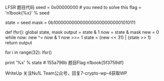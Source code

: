 LFSR
题目代码
seed = 0x00000000 # you need to solve this
flag = 'n1book{%x}' % seed

state = seed
mask = 0b10000000000000000000000001010111

def lfsr():
    global state, mask
    output = state & 1
    now = state & mask
    new = 0
    while now:
        new ^= now & 1
        now >>= 1
    state = (new << 31) | (state >> 1)
    return output


for i in range(32):
    lfsr()

print '%x' % state # 155a796b
题目Flag
n1book{5f3759df}

WriteUp
关注Nu1L Team公众号，回复7-crypto-wp-4获取WP